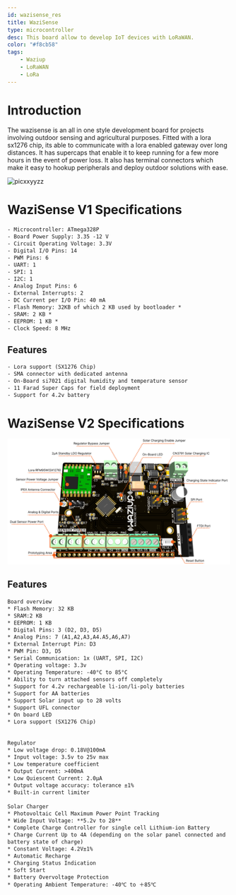 ```yaml
---
id: wazisense_res
title: WaziSense
type: microcontroller
desc: This board allow to develop IoT devices with LoRaWAN.
color: "#f8cb58"
tags:
    - Waziup
    - LoRaWAN
    - LoRa
---
```


# Introduction
The wazisense is an all in one style development board for projects involving outdoor sensing and agricultural purposes. Fitted with a lora sx1276 chip, its able to communicate with a lora enabled gateway over long distances. It has supercaps that enable it to keep running for a few more hours in the event of power loss. It also has terminal connectors which make it easy to hookup peripherals and deploy outdoor solutions with ease.

![picxxyyzz](img/pic1.png)

# WaziSense V1 Specifications

    - Microcontroller: ATmega328P
    - Board Power Supply: 3.35 -12 V
    - Circuit Operating Voltage: 3.3V
    - Digital I/O Pins: 14
    - PWM Pins: 6
    - UART: 1
    - SPI: 1
    - I2C: 1
    - Analog Input Pins: 6
    - External Interrupts: 2
    - DC Current per I/O Pin: 40 mA
    - Flash Memory: 32KB of which 2 KB used by bootloader *
    - SRAM: 2 KB *
    - EEPROM: 1 KB *
    - Clock Speed: 8 MHz

## Features
    - Lora support (SX1276 Chip)
    - SMA connector with dedicated antenna
    - On-Board si7021 digital humidity and temperature sensor
    - 11 Farad Super Caps for field deployment
    - Support for 4.2v battery

# WaziSense V2 Specifications

![getting started](img/gettingstarted.png "image_tooltip")

## Features

    Board overview
    * Flash Memory: 32 KB
    * SRAM:2 KB
    * EEPROM: 1 KB
    * Digital Pins: 3 (D2, D3, D5)
    * Analog Pins: 7 (A1,A2,A3,A4.A5,A6,A7)
    * External Interrupt Pin: D3
    * PWM Pin: D3, D5
    * Serial Communication: 1x (UART, SPI, I2C)
    * Operating voltage: 3.3v
    * Operating Temperature: -40°C to 85°C
    * Ability to turn attached sensors off completely
    * Support for 4.2v rechargeable li-ion/li-poly batteries 
    * Support for AA batteries
    * Support Solar input up to 28 volts
    * Support UFL connector
    * On board LED
    * Lora support (SX1276 Chip)


    Regulator
    * Low voltage drop: 0.18V@100mA
    * Input voltage: 3.5v to 25v max
    * Low temperature coefficient
    * Output Current: >400mA
    * Low Quiescent Current: 2.0µA
    * Output voltage accuracy: tolerance ±1%
    * Built-in current limiter

    Solar Charger
    * Photovoltaic Cell Maximum Power Point Tracking
    * Wide Input Voltage: **5.2v to 28**
    * Complete Charge Controller for single cell Lithium-ion Battery
    * Charge Current Up to 4A (depending on the solar panel connected and battery state of charge)
    * Constant Voltage: 4.2V±1%
    * Automatic Recharge
    * Charging Status Indication
    * Soft Start
    * Battery Overvoltage Protection
    * Operating Ambient Temperature: -40℃ to ＋85℃
